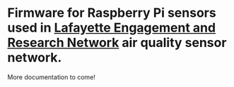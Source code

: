 # Firmware for Raspberry Pi sensors used in [Lafayette Engagement and Research Network](https://learnlafayette.com/) air quality sensor network.

More documentation to come!

